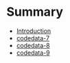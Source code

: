 # Summary

* [Introduction](README.md)
* [codedata-7](codedata-7/README.md)
* [codedata-8](codedata-8/README.md)
* [codedata-9](chapter/README.md)

